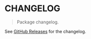 # CHANGELOG

> Package changelog.

See [GitHub Releases](https://github.com/stdlib-js/stats-base-dists-degenerate/releases) for the changelog.